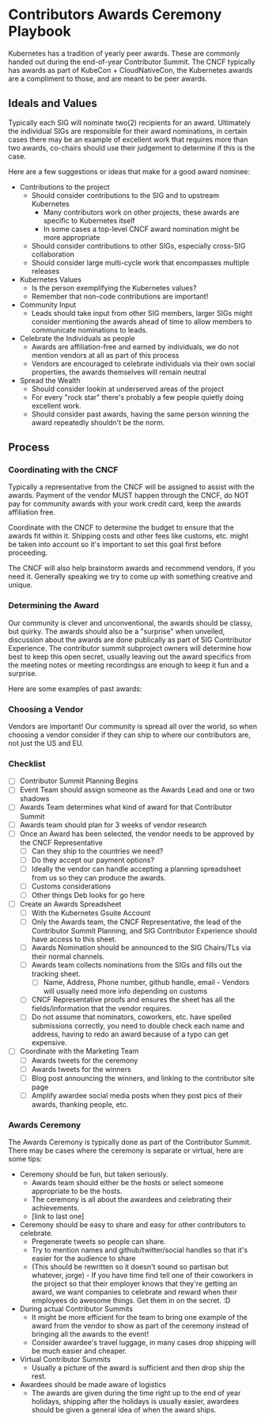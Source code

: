 # Contributors Awards Ceremony Playbook

Kubernetes has a tradition of yearly peer awards. 
These are commonly handed out during the end-of-year Contributor Summit. 
The CNCF typically has awards as part of KubeCon + CloudNativeCon, the Kubernetes awards are a compliment to those, and are meant to be peer awards.


## Ideals and Values

Typically each SIG will nominate two(2) recipients for an award. 
Ultimately the individual SIGs are responsible for their award nominations, in certain cases there may be an example of excellent work that requires more than two awards, co-chairs should use their judgement to determine if this is the case. 

Here are a few suggestions or ideas that make for a good award nominee: 

- Contributions to the project
   - Should consider contributions to the SIG and to upstream Kubernetes
     - Many contributors work on other projects, these awards are specific to Kubernetes itself
     - In some cases a top-level CNCF award nomination might be more appropriate
   - Should consider contributions to other SIGs, especially cross-SIG collaboration
   - Should consider large multi-cycle work that encompasses multiple releases
- Kubernetes Values
   - Is the person exemplifying the Kubernetes values?
   - Remember that non-code contributions are important! 
- Community Input
  - Leads should take input from other SIG members, larger SIGs might consider mentioning the awards ahead of time to allow members to communicate nominations to leads. 
- Celebrate the Individuals as people
  - Awards are affiliation-free and earned by individuals, we do not mention vendors at all as part of this process
  - Vendors are encouraged to celebrate individuals via their own social properties, the awards themselves will remain neutral
- Spread the Wealth
   - Should consider lookin at underserved areas of the project
   - For every "rock star" there's probably a few people quietly doing excellent work.
   - Should consider past awards, having the same person winning the award repeatedly shouldn't be the norm. 

## Process

### Coordinating with the CNCF

Typically a representative from the CNCF will be assigned to assist with the awards. 
Payment of the vendor MUST happen through the CNCF, do NOT pay for community awards with your work credit card, keep the awards affiliation free. 

Coordinate with the CNCF to determine the budget to ensure that the awards fit within it. 
Shipping costs and other fees like customs, etc. might be taken into account so it's important to set this goal first before proceeding. 

The CNCF will also help brainstorm awards and recommend vendors, if you need it. 
Generally speaking we try to come up with something creative and unique. 

### Determining the Award

Our community is clever and unconventional, the awards should be classy, but quirky. 
The awards should also be a "surprise" when unveiled, discussion about the awards are done publically as part of SIG Contributor Experience. 
The contributor summit subproject owners will determine how best to keep this open secret, usually leaving out the award specifics from the meeting notes or meeting recordingss are enough to keep it fun and a surprise.

Here are some examples of past awards:


### Choosing a Vendor

Vendors are important!
Our community is spread all over the world, so when choosing a vendor consider if they can ship to where our contributors are, not just the US and EU.

### Checklist

- [ ] Contributor Summit Planning Begins
- [ ] Event Team should assign someone as the Awards Lead and one or two shadows
- [ ] Awards Team determines what kind of award for that Contributor Summit
- [ ] Awards team should plan for 3 weeks of vendor research
- [ ] Once an Award has been selected, the vendor needs to be approved by the CNCF Representative
    - [ ] Can they ship to the countries we need?
    - [ ] Do they accept our payment options?
    - [ ] Ideally the vendor can handle accepting a planning spreadsheet from us so they can produce the awards.
    - [ ] Customs considerations
    - [ ] Other things Deb looks for go here
- [ ] Create an Awards Spreadsheet
    - [ ] With the Kubernetes Gsuite Account
    - [ ] Only the Awards team, the CNCF Representative, the lead of the Contributor Summit Planning, and SIG Contributor Experience should  have access to this sheet.
    - [ ] Awards Nomination should be announced to the SIG Chairs/TLs via their normal channels.
    - [ ] Awards team collects nominations from the SIGs and fills out the tracking sheet.
        - [ ] Name, Address, Phone number, github handle, email - Vendors will usually need more info depending on customs
    - [ ] CNCF Representative proofs and ensures the sheet has all the fields/information that the vendor requires. 
    - [ ] Do not assume that nominators, coworkers, etc. have spelled submissions correctly, you need to double check each name and address, having to redo an award because of a typo can get expensive.
- [ ] Coordinate with the Marketing Team
    - [ ] Awards tweets for the ceremony
    - [ ] Awards tweets for the winners
    - [ ] Blog post announcing the winners, and linking to the contributor site page
    - [ ] Amplify awardee social media posts when they post pics of their awards, thanking people, etc. 

### Awards Ceremony

The Awards Ceremony is typically done as part of the Contributor Summit. 
There may be cases where the ceremony is separate or virtual, here are some tips:

- Ceremony should be fun, but taken seriously.
  - Awards team should either be the hosts or select someone appropriate to be the hosts.
  - The ceremony is all about the awardees and celebrating their achievements. 
  - [link to last one]
- Ceremony should be easy to share and easy for other contributors to celebrate.
  - Pregenerate tweets so people can share. 
  - Try to mention names and github/twitter/social handles so that it's easier for the audience to share
  - (This should be rewritten so it doesn't sound so partisan but whatever, jorge) - If you have time find tell one of their coworkers in the project so that their employer knows that they're getting an award, we want companies to celebrate and reward when their employees do awesome things. Get them in on the secret. :D 
- During actual Contributor Summits
  - It might be more efficient for the team to bring one example of the award from the vendor to show as part of the ceremony instead of bringing all the awards to the event!
  - Consider awardee's travel luggage, in many cases drop shipping will be much easier and cheaper.
- Virtual Contributor Summits
  - Usually a picture of the award is sufficient and then drop ship the rest.
- Awardees should be made aware of logistics
  - The awards are given during the time right up to the end of year holidays, shipping after the holidays is usually easier, awardees should be given a general idea of when the award ships.